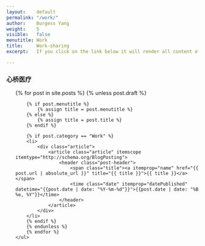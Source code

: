 ```yaml
---
layout:    default
permalink: "/work/"
author:    Burgess Yang
weight:    5
visible:   false
menutitle: Work
title:     Work-sharing     
excerpt:   If you click on the link below it will render all content of the blog in one site. This can take some time!

---
```


<div id="content" class="content">
    <h3>心桥医疗</h3>
    <ul class="category recent-posts">       
        {% for post in site.posts %}
        {% unless post.draft %}

        {% if post.menutitle %}
            {% assign title = post.menutitle %}
        {% else %}
            {% assign title = post.title %}
        {% endif %}

        {% if post.category == "Work" %}
        <li>
            <div class="article">
                <article class="article" itemscope itemtype="http://schema.org/BlogPosting">
                    <header class="post-header">
                        <span class="title"><a itemprop="name" href="{{ post.url | absolute_url }}" title="{{ title }}">{{ title }}</a></span>
                        <time class="date" itemprop="datePublished" datetime="{{post.date | date: "%Y-%m-%d"}}">{{post.date | date: "%B %e, %Y"}}</time>
                    </header>
                </article>
            </div>
        </li>
        {% endif %}
        {% endunless %}
        {% endfor %}
    </ul>
</div>

